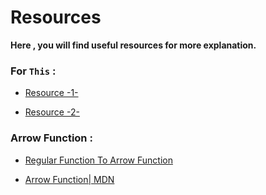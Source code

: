 
# Resources

**Here , you will find useful resources for more explanation.**

### For `This` : 

* [Resource -1-](https://betterprogramming.pub/understanding-the-this-keyword-in-javascript-cb76d4c7c5e8)

* [Resource -2-](https://www.w3schools.com/js/js_this.asp)


### Arrow Function :

* [Regular Function To Arrow Function](https://medium.com/@obiagba.mary.ifeoma/understanding-regular-function-converting-to-arrow-function-3121446a663)

* [Arrow Function| MDN](https://developer.mozilla.org/en-US/docs/Web/JavaScript/Reference/Functions/Arrow_functions)